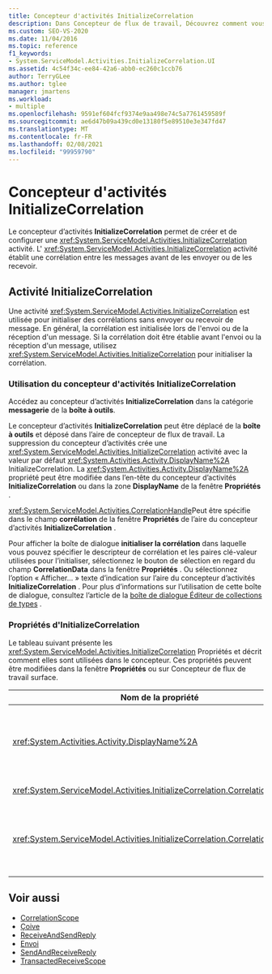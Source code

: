 ```yaml
---
title: Concepteur d'activités InitializeCorrelation
description: Dans Concepteur de flux de travail, Découvrez comment vous pouvez utiliser le concepteur d’activités InitializeCorrelation pour créer et configurer une activité InitializeCorrelation.
ms.custom: SEO-VS-2020
ms.date: 11/04/2016
ms.topic: reference
f1_keywords:
- System.ServiceModel.Activities.InitializeCorrelation.UI
ms.assetid: 4c54f34c-ee84-42a6-abb0-ec260c1ccb76
author: TerryGLee
ms.author: tglee
manager: jmartens
ms.workload:
- multiple
ms.openlocfilehash: 9591ef604fcf9374e9aa498e74c5a7761459589f
ms.sourcegitcommit: ae6d47b09a439cd0e13180f5e89510e3e347fd47
ms.translationtype: MT
ms.contentlocale: fr-FR
ms.lasthandoff: 02/08/2021
ms.locfileid: "99959790"
---
```

# <a name="initializecorrelation-activity-designer"></a>Concepteur d'activités InitializeCorrelation

Le concepteur d’activités **InitializeCorrelation** permet de créer et de configurer une <xref:System.ServiceModel.Activities.InitializeCorrelation> activité. L' <xref:System.ServiceModel.Activities.InitializeCorrelation> activité établit une corrélation entre les messages avant de les envoyer ou de les recevoir.

## <a name="the-initializecorrelation-activity"></a>Activité InitializeCorrelation

Une activité <xref:System.ServiceModel.Activities.InitializeCorrelation> est utilisée pour initialiser des corrélations sans envoyer ou recevoir de message. En général, la corrélation est initialisée lors de l'envoi ou de la réception d'un message. Si la corrélation doit être établie avant l'envoi ou la réception d'un message, utilisez <xref:System.ServiceModel.Activities.InitializeCorrelation> pour initialiser la corrélation.

### <a name="using-the-initializecorrelation-activity-designer"></a>Utilisation du concepteur d'activités InitializeCorrelation

Accédez au concepteur d’activités **InitializeCorrelation** dans la catégorie **messagerie** de la **boîte à outils**.

Le concepteur d’activités **InitializeCorrelation** peut être déplacé de la **boîte à outils** et déposé dans l’aire de concepteur de flux de travail. La suppression du concepteur d’activités crée une <xref:System.ServiceModel.Activities.InitializeCorrelation> activité avec la valeur par défaut <xref:System.Activities.Activity.DisplayName%2A> InitializeCorrelation. La <xref:System.Activities.Activity.DisplayName%2A> propriété peut être modifiée dans l’en-tête du concepteur d’activités **InitializeCorrelation** ou dans la zone **DisplayName** de la fenêtre **Propriétés** .

<xref:System.ServiceModel.Activities.CorrelationHandle>Peut être spécifie dans le champ **corrélation** de la fenêtre **Propriétés** de l’aire du concepteur d’activités **InitializeCorrelation** .

Pour afficher la boîte de dialogue **initialiser la corrélation** dans laquelle vous pouvez spécifier le descripteur de corrélation et les paires clé-valeur utilisées pour l’initialiser, sélectionnez le bouton de sélection en regard du champ **CorrelationData** dans la fenêtre **Propriétés** . Ou sélectionnez l’option « Afficher... » texte d’indication sur l’aire du concepteur d’activités **InitializeCorrelation** . Pour plus d’informations sur l’utilisation de cette boîte de dialogue, consultez l’article de la [boîte de dialogue Éditeur de collections de types](../workflow-designer/type-collection-editor-dialog-box.md) .

### <a name="the-initializecorrelation-properties"></a>Propriétés d'InitializeCorrelation

Le tableau suivant présente les <xref:System.ServiceModel.Activities.InitializeCorrelation> Propriétés et décrit comment elles sont utilisées dans le concepteur. Ces propriétés peuvent être modifiées dans la fenêtre **Propriétés** ou sur Concepteur de flux de travail surface.

|Nom de la propriété|Obligatoire|Usage|
|-|--------------|-|
|<xref:System.Activities.Activity.DisplayName%2A>|False|Nom convivial de l'activité <xref:System.ServiceModel.Activities.InitializeCorrelation>. La valeur par défaut est InitializeCorrelation.<br /><br /> Bien que l’utilisation d’une valeur non définie par défaut pour l’friendly <xref:System.Activities.Activity.DisplayName%2A> ne soit pas strictement obligatoire, il est recommandé.|
|<xref:System.ServiceModel.Activities.InitializeCorrelation.Correlation%2A>|False|Objet <xref:System.ServiceModel.Activities.CorrelationHandle> utilisé pour associer des activités de workflow dans la corrélation.|
|<xref:System.ServiceModel.Activities.InitializeCorrelation.CorrelationData%2A>|False|Dictionnaire des données de corrélation qui lie les messages à l'instance de workflow.<br /><br /> Utilisez la boîte de dialogue **initialiser la corrélation** pour configurer le <xref:System.ServiceModel.Activities.InitializeCorrelation.CorrelationData%2A> . Pour plus d’informations sur l’utilisation de cette boîte de dialogue, consultez l’article de la [boîte de dialogue Éditeur de collections de types](../workflow-designer/type-collection-editor-dialog-box.md) .|

## <a name="see-also"></a>Voir aussi

- [CorrelationScope](../workflow-designer/correlationscope-activity-designer.md)
- [Çoive](../workflow-designer/receive-activity-designer.md)
- [ReceiveAndSendReply](../workflow-designer/receiveandsendreply-template-designer.md)
- [Envoi](../workflow-designer/send-activity-designer.md)
- [SendAndReceiveReply](../workflow-designer/sendandreceivereply-template-designer.md)
- [TransactedReceiveScope](../workflow-designer/transactedreceivescope-activity-designer.md)